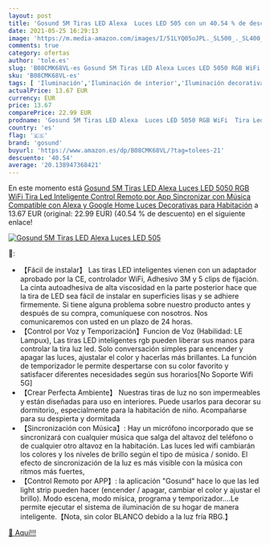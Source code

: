 ```yaml
---
layout: post
title: 'Gosund 5M Tiras LED Alexa  Luces LED 505 con un 40.54 % de descuento'
date: 2021-05-25 16:29:13
image: 'https://m.media-amazon.com/images/I/51LYQ05oJPL._SL500_._SL400_.jpg'
comments: true
category: ofertas
author: 'tole.es'
slug: 'B08CMK68VL-es Gosund 5M Tiras LED Alexa Luces LED 5050 RGB WiFi Tira Led...'
sku: 'B08CMK68VL-es'
tags: [ 'Iluminación','Iluminación de interior','Iluminación decorativa y para usos específicos de interior','Tiras LED de interior','alexa','google','gosund','home', ]
actualPrice: 13.67 EUR
currency: EUR
price: 13.67
comparePrice: 22.99 EUR
prodname: 'Gosund 5M Tiras LED Alexa  Luces LED 5050 RGB WiFi  Tira Led Inteligente Control Remoto por App  Sincronizar con Música  Compatible con Alexa y Google Home  Luces Decorativas para Habitación'
country: 'es'
flag: '🇪🇸'
brand: 'gosund'
buyurl: 'https://www.amazon.es/dp/B08CMK68VL/?tag=tolees-21'
descuento: '40.54'
average: '20.138947368421'
---
```


En este momento está [Gosund 5M Tiras LED Alexa  Luces LED 5050 RGB WiFi  Tira Led Inteligente Control Remoto por App  Sincronizar con Música  Compatible con Alexa y Google Home  Luces Decorativas para Habitación](https://www.amazon.es/dp/B08CMK68VL/?tag=tolees-21) a 13.67 EUR (original: 22.99 EUR) (40.54 %  de descuento) en el siguiente enlace!

[![Gosund 5M Tiras LED Alexa  Luces LED 505](https://m.media-amazon.com/images/I/51LYQ05oJPL._SL500_._SL400_.jpg)](https://www.amazon.es/dp/B08CMK68VL/?tag=tolees-21)

🔎:

- 【Fácil de instalar】 Las tiras LED inteligentes vienen con un adaptador aprobado por la CE, controlador WiFi, Adhesivo 3M y 5 clips de fijación. La cinta autoadhesiva de alta viscosidad en la parte posterior hace que la tira de LED sea fácil de instalar en superficies lisas y se adhiere firmemente. Si tiene alguna problema sobre nuestro producto antes y después de su compra, comuníquese con nosotros. Nos comunicaremos con usted en un plazo de 24 horas.
- 【Control por Voz y Temporización】Funcion de Voz (Habilidad: LE Lampux), Las tiras LED inteligentes rgb pueden liberar sus manos para controlar la tira luz led. Solo conversación simples para encender y apagar las luces, ajustalar el color y hacerlas más brillantes. La función de temporizador le permite despertarse con su color favorito y satisfacer diferentes necesidades según sus horarios[No Soporte Wifi 5G]
- 【Crear Perfecta Ambiente】 Nuestras tiras de luz no son impermeables y están diseñadas para uso en interiores. Puede usarlos para decorar su dormitorio,, especialmente para la habitación de niño. Acompañarse para su despierta y dormitada
- 【Sincronización con Música】: Hay un micrófono incorporado que se sincronizará con cualquier música que salga del altavoz del teléfono o de cualquier otro altavoz en la habitación. Las luces led wifi cambiarán los colores y los niveles de brillo según el tipo de música / sonido. El efecto de sincronización de la luz es más visible con la música con ritmos más fuertes,
- 【Control Remoto por APP】: la aplicación "Gosund" hace lo que las led light strip pueden hacer (encender / apagar, cambiar el color y ajustar el brillo). Modo escena, modo mísica, programa y temporizador....Le permite ejecutar el sistema de iluminación de su hogar de manera inteligente.【Nota, sin color BLANCO debido a la luz fría RBG.】

[🛒 Aquí!!!](https://www.amazon.es/dp/B08CMK68VL/?tag=tolees-21)
